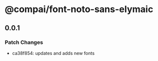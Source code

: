 # @compai/font-noto-sans-elymaic

## 0.0.1
### Patch Changes

- ca38f854: updates and adds new fonts
